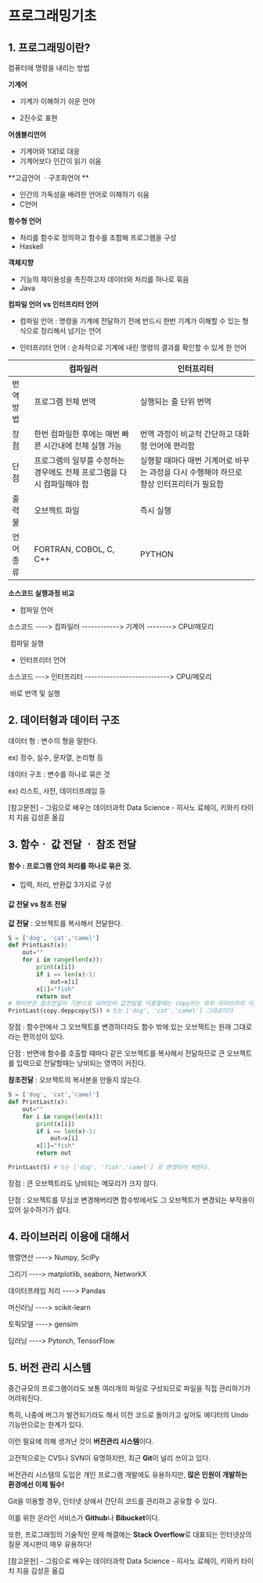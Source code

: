# 프로그래밍기초



## 1. 프로그래밍이란?

컴퓨터에 명령을 내리는 방법



**기계어**

- 기계가 이해하기 쉬운 언어 

- 2진수로 표현



**어셈블리언어**

- 기계어와 1대1로 대응
- 기계어보다 인간이 읽기 쉬움



**고급언어 ㆍ구조화언어	**

- 인간의 가독성을 배려한 언어로 이해하기 쉬움
- C언어



**함수형 언어**

- 처리를 함수로 정의하고 함수를 조합해 프로그램을 구성
- Haskell



**객체지향**

- 기능의 재이용성을 촉진하고자 데이터와 처리를 하나로 묶음
- Java



**컴파일 언어 vs 인터프리터 언어**

- 컴파일 언어 : 명령을 기계에 전달하기 전에 반드시 한번 기계가 이해할 수 있는 형식으로 정리해서 넘기는 언어

- 인터프리터 언어 : 순차적으로 기계에 내린 명령의 결과를 확인할 수 있게 한 언어 

|           | 컴파일러                                                     | 인터프리터                                                   |
| --------- | ------------------------------------------------------------ | ------------------------------------------------------------ |
| 번역방법  | 프로그램 전체 번역                                           | 실행되는 줄 단위 번역                                        |
| 장점      | 한번 컴파일한 후에는 매번 빠른 시간내에 전체 실행 가능       | 번역 과정이 비교적 간단하고 대화형 언어에 편리함             |
| 단점      | 프로그램의 일부를 수정하는 경우에도 전체 프로그램을 다시 컴파일해야 함 | 실행할 때마다 매번 기계어로 바꾸는 과정을 다시 수행해야 하므로 항상 인터프리터가 필요함 |
| 출력물    | 오브젝트 파일                                                | 즉시 실행                                                    |
| 언어 종류 | FORTRAN, COBOL, C, C++                                       | PYTHON                                                       |



**소스코드 실행과정 비교**

-  컴파일 언어

소스코드 ----> 컴파일러 ------------> 기계어 --------> CPU/메모리

​										   컴파일				  실행

-  인터프리터 언어

소스코드 ---> 인터프리터 ---------------------------> CPU/메모리

​											  바로 번역 및 실행			



## 2. 데이터형과 데이터 구조

데이터 형 : 변수의 형을 말한다.

ex) 정수, 실수, 문자열, 논리형 등

데이터 구조 : 변수를 하나로 묶은 것

ex) 리스트, 사전, 데이터프레임 등

[참고문헌] - 그림으로 배우는 데이터과학 Data Science - 히사노 료헤이, 키와키 타이치 지음 김성훈 옮김

 

## 3. 함수ㆍ 값 전달 ㆍ 참조 전달

#### 함수 : 프로그램 안의 처리를 하나로 묶은 것.

- 입력, 처리, 반환값 3가지로 구성



#### 값 전달 vs 참조 전달

**값 전달** : 오브젝트를 복사해서 전달한다.

```python
S = ['dog', 'cat','camel']
def PrintLast(x):
	out=""
    for i in range(len(x)):
        print(x[i])
        if i == len(x)-1:
            out=x[i]
        x[1]="fish"
        return out
# 파이썬은 참조전달이 기본으로 되어있어 값전달을 이용할때는 copy라는 외부 라이브러리 이용
PrintLast(copy.deppcopy(S)) # S는 ['dog', 'cat','camel'] 그대로이다
```

장점 : 함수안에서 그 오브젝트를 변경하더라도 함수 밖에 있는 오브젝트는 원래 그대로라는 편의성이 있다.

단점 : 반면에 함수를 호출할 때마다 같은 오브젝트를 복사해서 전달하므로 큰 오브젝트를 입력으로 전달할때는 낭비되는 영역이 커진다.



**참조전달** : 오브젝트의 복사본을 만들지 않는다.

```python
S = ['dog', 'cat','camel']
def PrintLast(x):
	out=""
    for i in range(len(x)):
        print(x[i])
        if i == len(x)-1:
            out=x[i]
        x[1]="fish"
        return out

PrintLast(S) # S는 ['dog', 'fish','camel'] 로 변경되어 버린다.
```

장점 : 큰 오브젝트라도 낭비되는 메모리가 크지 않다.

단점 : 오브젝트를 무심코 변경해버리면 함수밖에서도 그 오브젝트가 변경되는 부작용이 있어 실수하기가 쉽다.



## 4. 라이브러리 이용에 대해서

행렬연산 					---->  Numpy, SciPy

그리기 						---->  matplotlib, seaborn, NetworkX

데이터프레임 처리	 ---->  Pandas

머신러닝 					---->  scikit-learn

토픽모델 					---->  gensim

딥러닝 						---->  Pytorch, TensorFlow



## 5. 버전 관리 시스템

중간규모의 프로그램이라도 보통 여러개의 파일로 구성되므로 파일을 직접 관리하기가 어려워진다.

특히, 나중에 버그가 발견되기라도 해서 이전 코드로 돌아가고 싶어도 에디터의 Undo 기능만으로는 한계가 있다.

이런 필요에 의해 생겨난 것이 **버전관리 시스템**이다.



고전적으로는 CVS나 SVN이 유명하지만, 최근 **Git**이 널리 쓰이고 있다.

버전관리 시스템의 도입은 개인 프로그램 개발에도 유용하지만, **많은 인원이 개발하는 환경에선 이제 필수!** 



Git을 이용할 경우, 인터넷 상에서 간단히 코드를 관리하고 공유할 수 있다.

이를 위한 온라인 서비스가 **Github**나 **Bibucket**이다. 



또한, 프로그래밍의 기술적인 문제 해결에는 **Stack Overflow**로 대표되는 인터넷상의 질문 게시판이 매우 유용하다! 



[참고문헌] - 그림으로 배우는 데이터과학 Data Science - 히사노 료헤이, 키와키 타이치 지음 김성훈 옮김

 
